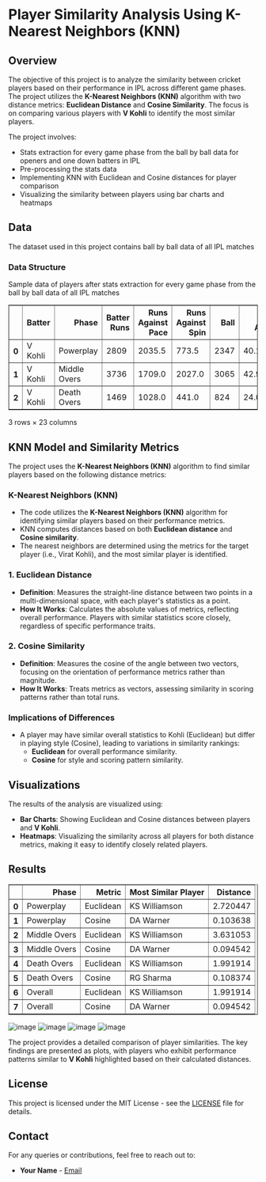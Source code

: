 # Player Similarity Analysis Using K-Nearest Neighbors (KNN)

## Overview

The objective of this project is to analyze the similarity between cricket players based on their performance in IPL across different game phases. The project utilizes the **K-Nearest Neighbors (KNN)** algorithm with two distance metrics: **Euclidean Distance** and **Cosine Similarity**. The focus is on comparing various players with **V Kohli** to identify the most similar players.

The project involves:
- Stats extraction for every game phase from the ball by ball data for openers and one down batters in IPL
- Pre-processing the stats data
- Implementing KNN with Euclidean and Cosine distances for player comparison
- Visualizing the similarity between players using bar charts and heatmaps

## Data

The dataset used in this project contains ball by ball data of all IPL matches

### Data Structure
Sample data of players after stats extraction for every game phase from the ball by ball data of all IPL matches
<table border="1" class="dataframe">
  <thead>
    <tr style="text-align: right;">
      <th></th>
      <th>Batter</th>
      <th>Phase</th>
      <th>Batter Runs</th>
      <th>Runs Against Pace</th>
      <th>Runs Against Spin</th>
      <th>Ball</th>
      <th>Batting Average</th>
      <th>Strike Rate</th>
      <th>Fours</th>
      <th>Sixes</th>
      <th>...</th>
      <th>Dismissals</th>
      <th>Pace Dismissals</th>
      <th>Spin Dismissals</th>
      <th>caught</th>
      <th>bowled</th>
      <th>lbw</th>
      <th>run out</th>
      <th>caught and bowled</th>
      <th>stumped</th>
      <th>Dismissal Rate</th>
    </tr>
  </thead>
  <tbody>
    <tr>
      <th>0</th>
      <td>V Kohli</td>
      <td>Powerplay</td>
      <td>2809</td>
      <td>2035.5</td>
      <td>773.5</td>
      <td>2347</td>
      <td>40.128571</td>
      <td>119.684704</td>
      <td>348</td>
      <td>68</td>
      <td>...</td>
      <td>70</td>
      <td>51.5</td>
      <td>18.5</td>
      <td>44</td>
      <td>12</td>
      <td>8</td>
      <td>5</td>
      <td>1</td>
      <td>NaN</td>
      <td>0.029825</td>
    </tr>
    <tr>
      <th>1</th>
      <td>V Kohli</td>
      <td>Middle Overs</td>
      <td>3736</td>
      <td>1709.0</td>
      <td>2027.0</td>
      <td>3065</td>
      <td>42.942529</td>
      <td>121.892333</td>
      <td>252</td>
      <td>117</td>
      <td>...</td>
      <td>87</td>
      <td>52.0</td>
      <td>35.0</td>
      <td>53</td>
      <td>18</td>
      <td>2</td>
      <td>9</td>
      <td>2</td>
      <td>3.0</td>
      <td>0.028385</td>
    </tr>
    <tr>
      <th>2</th>
      <td>V Kohli</td>
      <td>Death Overs</td>
      <td>1469</td>
      <td>1028.0</td>
      <td>441.0</td>
      <td>824</td>
      <td>24.081967</td>
      <td>178.276699</td>
      <td>108</td>
      <td>88</td>
      <td>...</td>
      <td>61</td>
      <td>48.5</td>
      <td>12.5</td>
      <td>41</td>
      <td>9</td>
      <td>2</td>
      <td>6</td>
      <td>1</td>
      <td>2.0</td>
      <td>0.074029</td>
    </tr>
  </tbody>
</table>
<p>3 rows × 23 columns</p>
</div>

## KNN Model and Similarity Metrics

The project uses the **K-Nearest Neighbors (KNN)** algorithm to find similar players based on the following distance metrics:

### K-Nearest Neighbors (KNN)
- The code utilizes the **K-Nearest Neighbors (KNN)** algorithm for identifying similar players based on their performance metrics.
- KNN computes distances based on both **Euclidean distance** and **Cosine similarity**.
- The nearest neighbors are determined using the metrics for the target player (i.e., Virat Kohli), and the most similar player is identified.

### 1. Euclidean Distance
- **Definition**: Measures the straight-line distance between two points in a multi-dimensional space, with each player's statistics as a point.
- **How It Works**: Calculates the absolute values of metrics, reflecting overall performance. Players with similar statistics score closely, regardless of specific performance traits.

### 2. Cosine Similarity
- **Definition**: Measures the cosine of the angle between two vectors, focusing on the orientation of performance metrics rather than magnitude.
- **How It Works**: Treats metrics as vectors, assessing similarity in scoring patterns rather than total runs.

### Implications of Differences
- A player may have similar overall statistics to Kohli (Euclidean) but differ in playing style (Cosine), leading to variations in similarity rankings:
    - **Euclidean** for overall performance similarity.
    - **Cosine** for style and scoring pattern similarity.

## Visualizations

The results of the analysis are visualized using:
- **Bar Charts**: Showing Euclidean and Cosine distances between players and **V Kohli**.
- **Heatmaps**: Visualizing the similarity across all players for both distance metrics, making it easy to identify closely related players.

## Results
<table border="1" class="dataframe">
  <thead>
    <tr style="text-align: right;">
      <th></th>
      <th>Phase</th>
      <th>Metric</th>
      <th>Most Similar Player</th>
      <th>Distance</th>
    </tr>
  </thead>
  <tbody>
    <tr>
      <th>0</th>
      <td>Powerplay</td>
      <td>Euclidean</td>
      <td>KS Williamson</td>
      <td>2.720447</td>
    </tr>
    <tr>
      <th>1</th>
      <td>Powerplay</td>
      <td>Cosine</td>
      <td>DA Warner</td>
      <td>0.103638</td>
    </tr>
    <tr>
      <th>2</th>
      <td>Middle Overs</td>
      <td>Euclidean</td>
      <td>KS Williamson</td>
      <td>3.631053</td>
    </tr>
    <tr>
      <th>3</th>
      <td>Middle Overs</td>
      <td>Cosine</td>
      <td>DA Warner</td>
      <td>0.094542</td>
    </tr>
    <tr>
      <th>4</th>
      <td>Death Overs</td>
      <td>Euclidean</td>
      <td>KS Williamson</td>
      <td>1.991914</td>
    </tr>
    <tr>
      <th>5</th>
      <td>Death Overs</td>
      <td>Cosine</td>
      <td>RG Sharma</td>
      <td>0.108374</td>
    </tr>
    <tr>
      <th>6</th>
      <td>Overall</td>
      <td>Euclidean</td>
      <td>KS Williamson</td>
      <td>1.991914</td>
    </tr>
    <tr>
      <th>7</th>
      <td>Overall</td>
      <td>Cosine</td>
      <td>DA Warner</td>
      <td>0.094542</td>
    </tr>
  </tbody>
</table>
</div>

![image](https://github.com/user-attachments/assets/f04c0dd9-a194-4c82-896d-e329633a850a) ![image](https://github.com/user-attachments/assets/be186ebb-215a-41f8-a5b1-2349e8121fd9)
![image](https://github.com/user-attachments/assets/d90c66d0-3b52-47b9-9007-ad47829d5f3b) ![image](https://github.com/user-attachments/assets/456a9af1-2f46-4111-a0db-ab54ff9385c3)



The project provides a detailed comparison of player similarities. The key findings are presented as plots, with players who exhibit performance patterns similar to **V Kohli** highlighted based on their calculated distances.

## License

This project is licensed under the MIT License - see the [LICENSE](LICENSE) file for details.

## Contact

For any queries or contributions, feel free to reach out to:
- **Your Name** - [Email](mailto:your-email@example.com)
